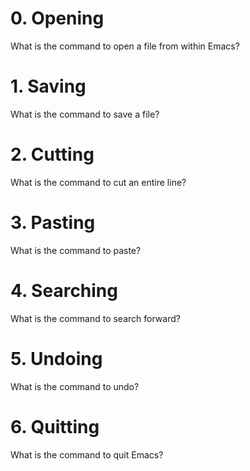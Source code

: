# 0. Opening 
What is the command to open a file from within Emacs?
# 1. Saving
What is the command to save a file?
# 2. Cutting
What is the command to cut an entire line?
# 3. Pasting 
What is the command to paste?
# 4. Searching
What is the command to search forward?
# 5. Undoing 
What is the command to undo?
# 6. Quitting
What is the command to quit Emacs?
